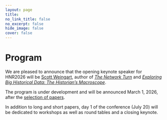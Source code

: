 ```yaml
---
layout: page
title: 
no_link_title: false 
no_excerpt: false 
hide_image: false
cover: false
---
```


# Program

We are pleased to announce that the opening keynote speaker for HNR2026 will be [Scott Weingart](https://scottbot.github.io/), author of *[The Network Turn](https://www.cambridge.org/core/books/network-turn/CC38F2EA9F51A6D1AFCB7E005218BBE5)* and *[Exploring Big Historical Data: The Historian’s Macroscope](https://themacroscope.org/)*.

The program is under development and will be announced March 1, 2026, after the <a href="cpf">selection of papers</a>.

In addition to long and short papers, day 1 of the conference (July 20) will be dedicated to workshops as well as round tables and a  closing keynote. 
